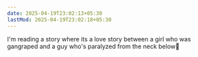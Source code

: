 ```yaml
---
date: 2025-04-19T23:02:13+05:30
lastMod: 2025-04-19T23:02:18+05:30
---
```


I'm reading a story where its a love story between a girl who was gangraped and a guy who's paralyzed from the neck below🙂
